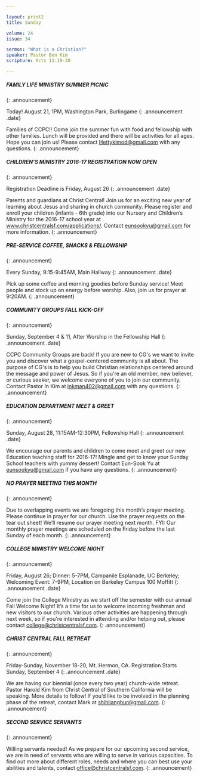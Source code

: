 ```yaml
--- 

layout: print2
title: Sunday

volume: 24
issue: 34

sermon: "What is a Christian?"
speaker: Pastor Ben Kim
scripture: Acts 11:19-30

---
```


##### FAMILY LIFE MINISTRY SUMMER PICNIC
{: .announcement}

Today! August 21, 1PM, Washington Park, Burlingame 
{: .announcement .date}

Families of CCPC!! Come join the summer fun with food and fellowship with other families. Lunch will be provided and there will be activities for all ages. Hope you can join us! Please contact Hettykimod@gmail.com with any questions.
{: .announcement}

##### CHILDREN’S MINISTRY 2016-17 REGISTRATION NOW OPEN
{: .announcement}

Registration Deadline is Friday, August 26
{: .announcement .date}

Parents and guardians at Christ Central! Join us for an exciting new year of learning about Jesus and sharing in church community. Please register and enroll your children (infants - 6th grade) into our Nursery and Children’s Ministry for the 2016-17 school year at www.christcentralsf.com/applications/. Contact eunsookyu@gmail.com for more information.
{: .announcement}

##### PRE-SERVICE COFFEE, SNACKS & FELLOWSHIP
{: .announcement}

Every Sunday, 9:15-9:45AM, Main Hallway
{: .announcement .date}

Pick up some coffee and morning goodies before Sunday service! Meet people and stock up on energy before worship. Also, join us for prayer at 9:20AM.
{: .announcement}


##### COMMUNITY GROUPS FALL KICK-OFF
{: .announcement}

Sunday, September 4 & 11, After Worship in the Fellowship Hall
{: .announcement .date}

CCPC Community Groups are back! If you are new to CG's we want to invite you and discover what a gospel-centered community is all about. The purpose of CG's is to help you build Christian relationships centered around the message and power of Jesus. So if you're an old member, new believer, or curious seeker, we welcome everyone of you to join our community. Contact Pastor In Kim at inkman402@gmail.com with any questions.
{: .announcement}

##### EDUCATION DEPARTMENT MEET & GREET
{: .announcement}

Sunday, August 28, 11:15AM-12:30PM, Fellowship Hall
{: .announcement .date}

We encourage our parents and children to come meet and greet our new Education teaching staff for 2016-17! Mingle and get to know your Sunday School teachers with yummy dessert!
Contact Eun-Sook Yu at eunsookyu@gmail.com if you have any questions.
{: .announcement}

##### NO PRAYER MEETING THIS MONTH
{: .announcement}

Due to overlapping events we are foregoing this month’s prayer meeting.  Please continue in prayer for our church. Use the prayer requests on the tear out sheet! We’ll resume our prayer meeting next month. FYI: Our monthly prayer meetings are scheduled on the Friday before the last Sunday of each month.
{: .announcement}

##### COLLEGE MINISTRY WELCOME NIGHT
{: .announcement}

Friday, August 26; Dinner: 5-7PM, Campanile Esplanade, UC Berkeley; Welcoming Event: 7-9PM, Location on Berkeley Campus 100 Moffitt
{: .announcement .date}

Come join the College Ministry as we start off the semester with our annual Fall Welcome Night! It’s a time for us to welcome incoming freshman and new visitors to our church. Various other activities are happening through next week, so if you're interested in attending and/or helping out, please contact college@christcentralsf.com.
{: .announcement}

##### CHRIST CENTRAL FALL RETREAT
{: .announcement}

Friday-Sunday, November 18-20, Mt. Hermon, CA. Registration Starts Sunday, September 4
{: .announcement .date}

We are having our biennial (once every two year) church-wide retreat. Pastor Harold Kim from Christ Central of Southern California will be speaking. More details to follow! If you’d like to be involved in the planning phase of the retreat, contact Mark at shihlianghur@gmail.com.
{: .announcement}

##### SECOND SERVICE SERVANTS
{: .announcement}

Willing servants needed! As we prepare for our upcoming second service, we are in need of servants who are willing to serve in various capacities. To find out more about different roles, needs and where you can best use your abilities and talents, contact office@christcentralsf.com.
{: .announcement}